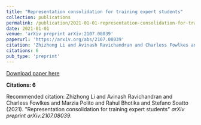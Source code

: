 ```yaml
---
title: "Representation consolidation for training expert students"
collection: publications
permalink: /publication/2021-01-01-representation-consolidation-for-training-expert-s
date: 2021-01-01
venue: 'arXiv preprint arXiv:2107.08039'
paperurl: 'https://arxiv.org/abs/2107.08039'
citation: 'Zhizhong Li and Avinash Ravichandran and Charless Fowlkes and Marzia Polito and Rahul Bhotika and Stefano Soatto (2021). &quot;Representation consolidation for training expert students&quot; <i>arXiv preprint arXiv:2107.08039</i>.'
citations: 6
pub_type: 'preprint'
---
```


<a href='https://arxiv.org/abs/2107.08039'>Download paper here</a>

**Citations: 6**

Recommended citation: Zhizhong Li and Avinash Ravichandran and Charless Fowlkes and Marzia Polito and Rahul Bhotika and Stefano Soatto (2021). "Representation consolidation for training expert students" <i>arXiv preprint arXiv:2107.08039</i>.